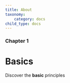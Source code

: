 ```yaml
---
title: About
taxonomy:
    category: docs
child_type: docs
---
```


### Chapter 1

# Basics

Discover the **basic** principles
